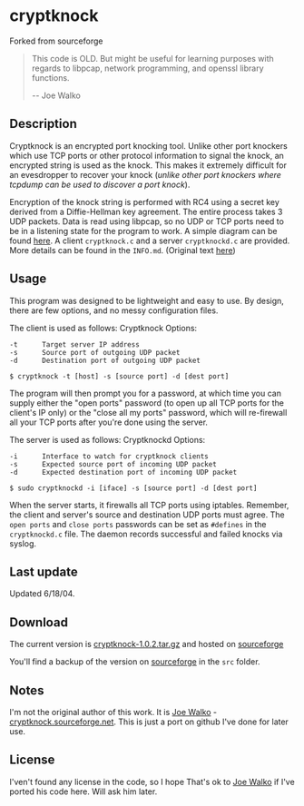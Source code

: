 # cryptknock
Forked from sourceforge

> This code is OLD. But might be useful for learning purposes with regards to libpcap, network programming, and openssl library functions.
>
> -- Joe Walko

## Description

Cryptknock is an encrypted port knocking tool. Unlike other port knockers which use TCP ports or other protocol information to signal the knock, an encrypted string is used as the knock. This makes it extremely difficult for an evesdropper to recover your knock (*unlike other port knockers where tcpdump can be used to discover a port knock*).

Encryption of the knock string is performed with RC4 using a secret key derived from a Diffie-Hellman key agreement. The entire process takes 3 UDP packets. Data is read using libpcap, so no UDP or TCP ports need to be in a listening state for the program to work.  A simple diagram can be found [here](http://cryptknock.sourceforge.net/cryptknock.jpg). A client `cryptknock.c` and a server `cryptknockd.c` are provided. More details can be found in the `INFO.md`. (Original text [here](http://cryptknock.sourceforge.net/README.txt))

## Usage

This program was designed to be lightweight and easy to use. By design, there are few options, and no messy configuration files.

The client is used as follows:
Cryptknock Options:

```shell
-t      Target server IP address
-s      Source port of outgoing UDP packet
-d      Destination port of outgoing UDP packet

$ cryptknock -t [host] -s [source port] -d [dest port]
```

The program will then prompt you for a password, at which time you can supply either the "open ports" password (to open up all TCP ports for the client's IP only) or the "close all my ports" password, which will re-firewall all your TCP ports after you're done using the server.

The server is used as follows:
Cryptknockd Options:

```shell
-i      Interface to watch for cryptknock clients
-s      Expected source port of incoming UDP packet
-d      Expected destination port of incoming UDP packet

$ sudo cryptknockd -i [iface] -s [source port] -d [dest port]
```

When the server starts, it firewalls all TCP ports using iptables. Remember, the client and server's source and destination UDP ports must agree. The `open ports` and `close ports` passwords can be set as `#defines` in the `cryptknockd.c` file. The daemon records successful and failed knocks via syslog.

## Last update

Updated 6/18/04.

## Download

The current version is [cryptknock-1.0.2.tar.gz](http://cryptknock.sourceforge.net/cryptknock-1.0.2.tar.gz) and hosted on [sourceforge](http://cryptknock.sourceforge.net)

You'll find a backup of the version on [sourceforge](http://cryptknock.sourceforge.net) in the `src` folder.

## Notes

I'm not the original author of this work. It is [Joe Walko](mailto://joewalko@gmail.com) - [cryptknock.sourceforge.net](http://cryptknock.sourceforge.net). This is just a port on github I've done for later use.

## License

I'ven't found any license in the code, so I hope That's ok to [Joe Walko](mailto://joewalko@gmail.com) if I've ported his code here. Will ask him later.
